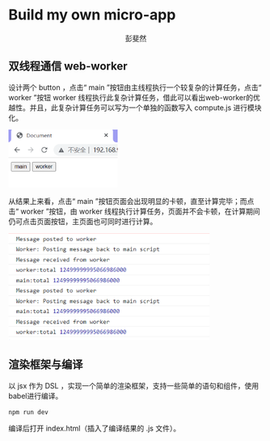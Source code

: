 # Build my own micro-app

<center>
    彭斐然
</center>

 ## 双线程通信 web-worker

设计两个 button ，点击“ main ”按钮由主线程执行一个较复杂的计算任务，点击“ worker ”按钮 worker 线程执行此复杂计算任务，借此可以看出web-worker的优越性。并且，此复杂计算任务可以写为一个单独的函数写入 compute.js 进行模块化。

<img src=".\assets\page.png" alt="page" style="zoom:67%;" />

从结果上来看，点击“ main ”按钮页面会出现明显的卡顿，直至计算完毕；而点击“ worker ”按钮，由 worker 线程执行计算任务，页面并不会卡顿，在计算期间仍可点击页面按钮，主页面也可同时进行计算。

<img src=".\assets\log.png" alt="log" style="zoom:80%;" />

## 渲染框架与编译

以 jsx 作为 DSL ，实现一个简单的渲染框架，支持一些简单的语句和组件，使用babel进行编译。

```
npm run dev
```

编译后打开 index.html（插入了编译结果的 .js 文件）。